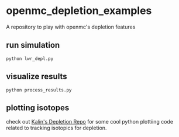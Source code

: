 # openmc_depletion_examples
A repository to play with openmc's depletion features
## run simulation
`python lwr_depl.py`
## visualize results
`python process_results.py`
## plotting isotopes
check out [Kalin's Depletion Repo](https://github.com/kkiesling/hybrid-depletion) for some cool python plottiing code related to tracking isotopics for depletion.